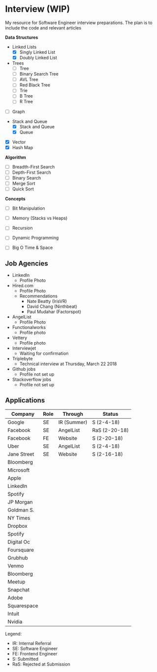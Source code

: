 # Interview (WIP)

My resource for Software Engineer interview preparations. The plan is to include the code and relevant articles

__Data Structures__
* Linked Lists
  * [x] Singly Linked List
  * [x] Doubly Linked List
* Trees
  * [ ] Tree
  * [ ] Binary Search Tree
  * [ ] AVL Tree
  * [ ] Red Black Tree
  * [ ] Trie
  * [ ] B Tree
  * [ ] R Tree
* [ ] Graph
* Stack and Queue
  * [x] Stack and Queue
  * [x] Queue
* [x] Vector
* [x] Hash Map

__Algorithm__
* [ ] Breadth-First Search
* [ ] Depth-First Search
* [ ] Binary Search
* [ ] Merge Sort
* [ ] Quick Sort

__Concepts__
* [ ] Bit Manipulation
* [ ] Memory (Stacks vs Heaps)
* [ ] Recursion
* [ ] Dynamic Programming
* [ ] Big O Time & Space


## Job Agencies

* LinkedIn
  * Profile Photo
* Hired.com 
  * Profile Photo
  * Recommendations
    * Nate Beatty (IrisVR)
    * David Chang (Ninthbeat)
    * Paul Mudahar (Factorspot)
* AngelList
  * Profile Photo
* Functionalworks
  * Profile photo
* Vettery
  * Profile photo
* Interviewjet
  * Waiting for confirmation
* Triplebyte
  * Technical interview at Thursday, March 22 2018
* Github jobs
  * Profile not set up
* Stackoverflow jobs
  * Profile not set up

## Applications

| Company     | Role  | Through     | Status           |
|-------------|-------|-------------|------------------|
| Google      | SE    | IR (Summer) | S (2-4-18)       |
| Facebook    | SE    | AngelList   | RaS (2-20-18)    |
| Facebook    | FE    | Website     | S (2-20-18)      |
| Uber        | SE    | AngelList   | S (2-4-18)       |
| Jane Street | SE    | Website     | S (2-16-18)      |
| Bloomberg   |       |             |                  |
| Microsoft   |       |             |                  |
| Apple       |       |             |                  |
| LinkedIn    |       |             |                  |
| Spotify     |       |             |                  |
| JP Morgan   |       |             |                  |
| Goldman S.  |       |             |                  |
| NY Times    |       |             |                  |
| Dropbox     |       |             |                  |
| Spotify     |       |             |                  |
| Digital Oc  |       |             |                  |
| Foursquare  |       |             |                  |
| Grubhub     |       |             |                  |
| Venmo       |       |             |                  |
| Bloomberg   |       |             |                  |
| Meetup      |       |             |                  |
| Snapchat    |       |             |                  |
| Adobe       |       |             |                  |
| Squarespace |       |             |                  |
| Intuit      |       |             |                  |
| Nvidia      |       |             |                  |

Legend: 
* IR: Internal Referral
* SE: Software Engineer
* FE: Frontend Engineer
* S: Submitted
* RaS: Rejected at Submission
